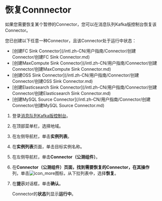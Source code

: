 # 恢复Connnector

如果您需要恢复某个暂停的Connector，您可以在消息队列Kafka版控制台恢复该Connector。

您已创建以下任意一种Connector，且该Connector处于运行中状态：

-   [创建FC Sink Connector](/intl.zh-CN/用户指南/Connector/创建Connector/创建FC Sink Connector.md)
-   [创建MaxCompute Sink Connector](/intl.zh-CN/用户指南/Connector/创建Connector/创建MaxCompute Sink Connector.md)
-   [创建OSS Sink Connector](/intl.zh-CN/用户指南/Connector/创建Connector/创建OSS Sink Connector.md)
-   [创建Elasticsearch Sink Connector](/intl.zh-CN/用户指南/Connector/创建Connector/创建Elasticsearch Sink Connector.md)
-   [创建MySQL Source Connector](/intl.zh-CN/用户指南/Connector/创建Connector/创建MySQL Source Connector.md)

1.  登录[消息队列Kafka版控制台](https://kafka.console.aliyun.com/?spm=a2c4g.11186623.2.22.6bf72638IfKzDm)。

2.  在顶部菜单栏，选择地域。

3.  在左侧导航栏，单击**实例列表**。

4.  在**实例列表**页面，单击目标实例名称。

5.  在左侧导航栏，单击**Connector（公测组件）**。

6.  在**Connector（公测组件）**页面，找到需要恢复的Connector，在其**操作**列，单击![icon_more](https://static-aliyun-doc.oss-accelerate.aliyuncs.com/assets/img/zh-CN/8046936061/p185678.png)图标，从下拉列表中，选择**恢复**。

7.  在**提示**对话框，单击**确认**。

    Connector的**状态**列显示**运行中**。


